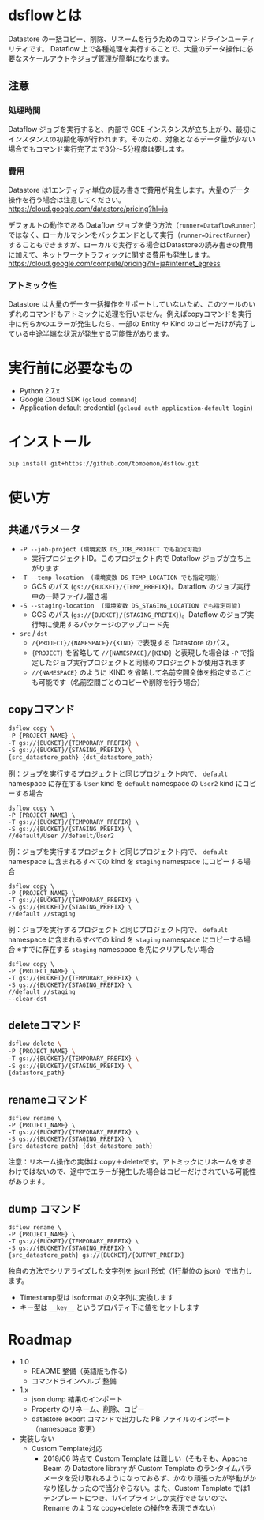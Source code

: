 # dsflowとは

Datastore の一括コピー、削除、リネームを行うためのコマンドラインユーティリティです。
Dataflow 上で各種処理を実行することで、大量のデータ操作に必要なスケールアウトやジョブ管理が簡単になります。

## 注意

### 処理時間

Dataflow ジョブを実行すると、内部で GCE インスタンスが立ち上がり、最初にインスタンスの初期化等が行われます。そのため、対象となるデータ量が少ない場合でもコマンド実行完了まで3分～5分程度は要します。

### 費用

Datastore は1エンティティ単位の読み書きで費用が発生します。大量のデータ操作を行う場合は注意してください。
https://cloud.google.com/datastore/pricing?hl=ja

デフォルトの動作である Dataflow ジョブを使う方法（`runner=DataflowRunner`）ではなく、ローカルマシンをバックエンドとして実行（`runner=DirectRunner`）することもできますが、ローカルで実行する場合はDatastoreの読み書きの費用に加えて、ネットワークトラフィックに関する費用も発生します。
https://cloud.google.com/compute/pricing?hl=ja#internet_egress

### アトミック性

Datastore は大量のデータ一括操作をサポートしていないため、このツールのいずれのコマンドもアトミックに処理を行いません。例えばcopyコマンドを実行中に何らかのエラーが発生したら、一部の Entity や Kind のコピーだけが完了している中途半端な状況が発生する可能性があります。

# 実行前に必要なもの

- Python 2.7.x
- Google Cloud SDK (`gcloud command`)
- Application default credential (`gcloud auth application-default login`)

# インストール

```sh
pip install git+https://github.com/tomoemon/dsflow.git
```

# 使い方

## 共通パラメータ
- `-P --job-project (環境変数 DS_JOB_PROJECT でも指定可能)`
  - 実行プロジェクトID。このプロジェクト内で Dataflow ジョブが立ち上がります
- `-T --temp-location  (環境変数 DS_TEMP_LOCATION でも指定可能)`
  - GCS のパス (`gs://{BUCKET}/{TEMP_PREFIX}`)。Dataflow のジョブ実行中の一時ファイル置き場
- `-S --staging-location  (環境変数 DS_STAGING_LOCATION でも指定可能)`
  - GCS のパス (`gs://{BUCKET}/{STAGING_PREFIX}`)。Dataflow のジョブ実行時に使用するパッケージのアップロード先
- `src` / `dst` 
  - `/{PROJECT}/{NAMESPACE}/{KIND}` で表現する Datastore のパス。
  - `{PROJECT}` を省略して `//{NAMESPACE}/{KIND}` と表現した場合は `-P` で指定したジョブ実行プロジェクトと同様のプロジェクトが使用されます
  - `//{NAMESPACE}` のように KIND を省略して名前空間全体を指定することも可能です（名前空間ごとのコピーや削除を行う場合）

## copyコマンド

```sh
dsflow copy \
-P {PROJECT_NAME} \
-T gs://{BUCKET}/{TEMPORARY_PREFIX} \
-S gs://{BUCKET}/{STAGING_PREFIX} \
{src_datastore_path} {dst_datastore_path}
```

例：ジョブを実行するプロジェクトと同じプロジェクト内で、
`default` namespace に存在する `User` kind を `default` namespace の `User2` kind にコピーする場合

```
dsflow copy \
-P {PROJECT_NAME} \
-T gs://{BUCKET}/{TEMPORARY_PREFIX} \
-S gs://{BUCKET}/{STAGING_PREFIX} \
//default/User //default/User2
```

例：ジョブを実行するプロジェクトと同じプロジェクト内で、
`default` namespace に含まれるすべての kind を `staging` namespace にコピーする場合

```
dsflow copy \
-P {PROJECT_NAME} \
-T gs://{BUCKET}/{TEMPORARY_PREFIX} \
-S gs://{BUCKET}/{STAGING_PREFIX} \
//default //staging
```

例：ジョブを実行するプロジェクトと同じプロジェクト内で、
`default` namespace に含まれるすべての kind を `staging` namespace にコピーする場合
※すでに存在する `staging` namespace を先にクリアしたい場合

```
dsflow copy \
-P {PROJECT_NAME} \
-T gs://{BUCKET}/{TEMPORARY_PREFIX} \
-S gs://{BUCKET}/{STAGING_PREFIX} \
//default //staging
--clear-dst
```

## deleteコマンド

```sh
dsflow delete \
-P {PROJECT_NAME} \
-T gs://{BUCKET}/{TEMPORARY_PREFIX} \
-S gs://{BUCKET}/{STAGING_PREFIX} \
{datastore_path}
```

## renameコマンド

```
dsflow rename \
-P {PROJECT_NAME} \
-T gs://{BUCKET}/{TEMPORARY_PREFIX} \
-S gs://{BUCKET}/{STAGING_PREFIX} \
{src_datastore_path} {dst_datastore_path}
```

注意：リネーム操作の実体は copy＋deleteです。アトミックにリネームをするわけではないので、途中でエラーが発生した場合はコピーだけされている可能性があります。

## dump コマンド

```
dsflow rename \
-P {PROJECT_NAME} \
-T gs://{BUCKET}/{TEMPORARY_PREFIX} \
-S gs://{BUCKET}/{STAGING_PREFIX} \
{src_datastore_path} gs://{BUCKET}/{OUTPUT_PREFIX}
```

独自の方法でシリアライズした文字列を jsonl 形式（1行単位の json）で出力します。
- Timestamp型は isoformat の文字列に変換します
- キー型は `__key__` というプロパティ下に値をセットします

# Roadmap

- 1.0
  - README 整備（英語版も作る）
  - コマンドラインヘルプ 整備
- 1.x
  - json dump 結果のインポート
  - Property のリネーム、削除、コピー
  - datastore export コマンドで出力した PB ファイルのインポート（namespace 変更）
- 実装しない
  - Custom Template対応
    - 2018/06 時点で Custom Template は難しい（そもそも、Apache Beam の Datastore library が Custom Template のランタイムパラメータを受け取れるようになっておらず、かなり頑張ったが挙動がかなり怪しかったので当分やらない。また、Custom Template では1テンプレートにつき、1パイプラインしか実行できないので、Rename のような copy+delete の操作を表現できない）